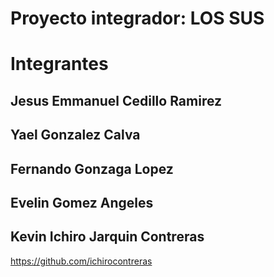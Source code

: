 # Proyecto integrador: LOS SUS

# Integrantes

## Jesus Emmanuel Cedillo Ramirez

## Yael Gonzalez Calva

## Fernando Gonzaga Lopez

## Evelin Gomez Angeles

## Kevin Ichiro Jarquin Contreras
https://github.com/ichirocontreras

